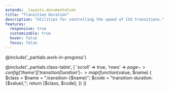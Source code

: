 ```yaml
---
extends: _layouts.documentation
title: "Transition Duration"
description: "Utilities for controlling the speed of CSS transitions."
features:
  responsive: true
  customizable: true
  hover: false
  focus: false
---
```


@include('_partials.work-in-progress')

@include('_partials.class-table', [
  'scroll' => true,
  'rows' => $page->config['theme']['transitionDuration']->map(function ($value, $name) {
    $class = $name = ".transition-{$name}";
    $code = "transition-duration: {$value};";
    return [$class, $code];
  })
])
